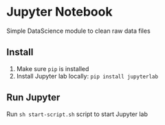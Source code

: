 # Jupyter Notebook

Simple DataScience module to clean raw data files

## Install
1. Make sure `pip` is installed
2. Install Jupyter lab locally: `pip install jupyterlab`

## Run Jupyter
Run `sh start-script.sh` script to start Jupyter lab